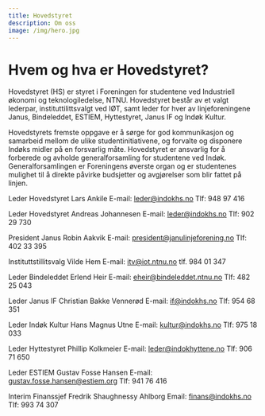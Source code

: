 ```yaml
---
title: Hovedstyret
description: Om oss
image: /img/hero.jpg
---
```


# Hvem og hva er Hovedstyret?

Hovedstyret (HS) er styret i Foreningen for studentene ved Industriell økonomi og teknologiledelse, NTNU. Hovedstyret består av et valgt lederpar, instituttilittsvalgt ved IØT, samt leder for hver av linjeforeningene Janus, Bindeleddet, ESTIEM, Hyttestyret, Janus IF og Indøk Kultur.

Hovedstyrets fremste oppgave er å sørge for god kommunikasjon og samarbeid mellom de ulike studentinitiativene, og forvalte og disponere Indøks midler på en forsvarlig måte. Hovedstyret er ansvarlig for å forberede og avholde generalforsamling for studentene ved Indøk. Generalforsamlingen er Foreningens øverste organ og er studentenes mulighet til å direkte påvirke budsjetter og avgjørelser som blir fattet på linjen.

Leder Hovedstyret
Lars Ankile
E-mail: leder@indokhs.no
Tlf: 948 97 416

Leder Hovedstyret
Andreas Johannesen
E-mail: leder@indokhs.no
Tlf: 902 29 730

President Janus
Robin Aakvik
E-mail: president@janulinjeforening.no
Tlf: 402 33 395

Instituttstillitsvalg
Vilde Hem
E-mail: itv@iot.ntnu.no
tlf. 984 01 347

Leder Bindeleddet
Erlend Heir
E-mail: eheir@bindeleddet.ntnu.no
Tlf: 482 25 043

Leder Janus IF
Christian Bakke Vennerød
E-mail: if@indokhs.no
Tlf: 954 68 351

Leder Indøk Kultur
Hans Magnus Utne
E-mail: kultur@indokhs.no
Tlf: 975 18 033

Leder Hyttestyret
Phillip Kolkmeier
E-mail: leder@indokhyttene.no
Tlf: 906 71 650

Leder ESTIEM
Gustav Fosse Hansen
E-mail: gustav.fosse.hansen@estiem.org
Tlf: 941 76 416

Interim Finanssjef
Fredrik Shaughnessy Ahlborg
Email: finans@indokhs.no
Tlf: 993 74 307
